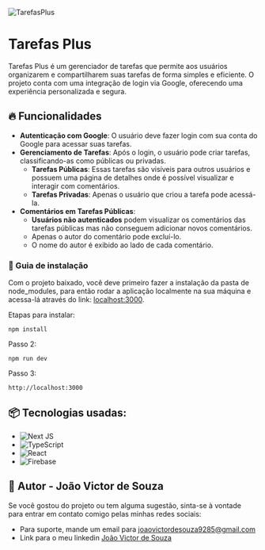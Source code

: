 ![TarefasPlus](https://i.imgur.com/ptSGda2.png)

# Tarefas Plus

Tarefas Plus é um gerenciador de tarefas que permite aos usuários organizarem e compartilharem suas tarefas de forma simples e eficiente. O projeto conta com uma integração de login via Google, oferecendo uma experiência personalizada e segura.

## 🔥 Funcionalidades

- **Autenticação com Google**: O usuário deve fazer login com sua conta do Google para acessar suas tarefas.
- **Gerenciamento de Tarefas**: Após o login, o usuário pode criar tarefas, classificando-as como públicas ou privadas.
  - **Tarefas Públicas**: Essas tarefas são visíveis para outros usuários e possuem uma página de detalhes onde é possível visualizar e interagir com comentários.
  - **Tarefas Privadas**: Apenas o usuário que criou a tarefa pode acessá-la.
- **Comentários em Tarefas Públicas**: 
  - **Usuários não autenticados** podem visualizar os comentários das tarefas públicas mas não conseguem adicionar novos comentários.
  - Apenas o autor do comentário pode excluí-lo.
  - O nome do autor é exibido ao lado de cada comentário.

### 🔨 Guia de instalação

Com o projeto baixado, você deve primeiro fazer a instalação da pasta de node_modules, para então rodar a aplicação localmente na sua máquina e acessa-lá através do link: [localhost:3000](htttp://localhost:3000).

Etapas para instalar:

```
npm install
```
Passo 2:
```
npm run dev
```
Passo 3:
```
http://localhost:3000
```

## 📦 Tecnologias usadas:


* ![Next JS](https://img.shields.io/badge/Next-black?style=for-the-badge&logo=next.js&logoColor=white)
* ![TypeScript](https://img.shields.io/badge/typescript-%23007ACC.svg?style=for-the-badge&logo=typescript&logoColor=white)
* ![React](https://img.shields.io/badge/react-%2320232a.svg?style=for-the-badge&logo=react&logoColor=%2361DAFB)
* ![Firebase](https://img.shields.io/badge/firebase-a08021?style=for-the-badge&logo=firebase&logoColor=ffcd34)


## 👷 Autor - João Victor de Souza

Se você gostou do projeto ou tem alguma sugestão, sinta-se à vontade para entrar em contato comigo pelas minhas redes sociais:

* Para suporte, mande um email para joaovictordesouza9285@gmail.com
* Link para o meu linkedin [João Victor de Souza](https://www.linkedin.com/in/joaovictords11)
